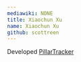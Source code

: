 ```yaml
---
mediawiki: NONE
title: Xiaochun Xu
name: Xiaochun Xu
github: scottreen
---
```


Developed [PillarTracker](https://imagej.net/plugins/pillartracker)
